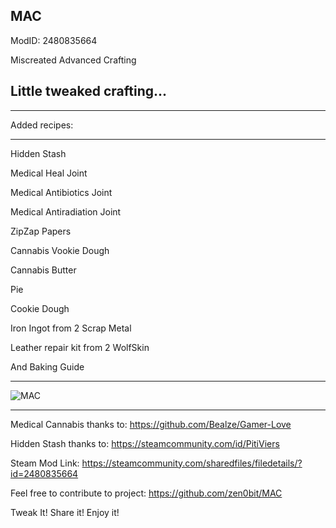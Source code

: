 MAC
-------------
ModID: 2480835664

Miscreated Advanced Crafting

Little tweaked crafting...
---------------------------------
---------------------------------
Added recipes:
_____________

Hidden Stash


Medical Heal Joint

Medical Antibiotics Joint

Medical Antiradiation Joint

ZipZap Papers


Cannabis Vookie Dough

Cannabis Butter

Pie

Cookie Dough


Iron Ingot from 2 Scrap Metal

Leather repair kit from 2 WolfSkin


And Baking Guide
________________________________________________

![MAC](https://raw.githubusercontent.com/zen0bit/miscreatedAcrafting/screenshot/MAC.jpg)
________________________________________________
Medical Cannabis thanks to:
https://github.com/Bealze/Gamer-Love

Hidden Stash thanks to:
https://steamcommunity.com/id/PitiViers

Steam Mod Link:
https://steamcommunity.com/sharedfiles/filedetails/?id=2480835664

Feel free to contribute to project:
https://github.com/zen0bit/MAC

Tweak It! Share it! Enjoy it!
